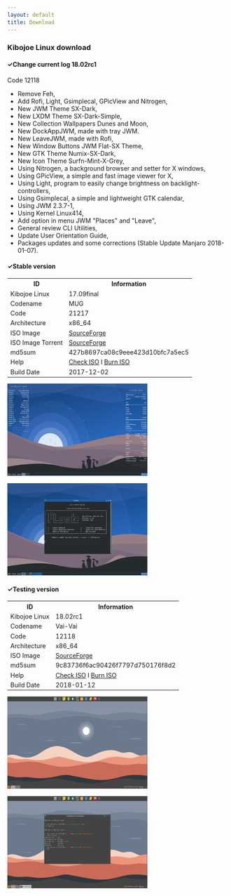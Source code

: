 ```yaml
---
layout: default
title: Download
---
```


<h3>Kibojoe Linux download</h3>

<h4>✓Change current log 18.02rc1</h4>

Code 12118

- Remove Feh,
- Add Rofi, Light, Gsimplecal, GPicView and Nitrogen,
- New JWM Theme SX-Dark,
- New LXDM Theme SX-Dark-Simple,
- New Collection Wallpapers Dunes and Moon,
- New DockAppJWM, made with tray JWM.
- New LeaveJWM, made with Rofi, 
- New Window Buttons JWM Flat-SX Theme,
- New GTK Theme Numix-SX-Dark,
- New Icon Theme Surfn-Mint-X-Grey,
- Using Nitrogen, a background browser and setter for X windows,
- Using GPicView, a simple and fast image viewer for X,
- Using Light, program to easily change brightness on backlight-controllers,
- Using Gsimplecal, a simple and lightweight GTK calendar,
- Using JWM 2.3.7-1,
- Using Kernel Linux414,
- Add option in menu JWM "Places" and "Leave",
- General review CLI Utilities,
- Update User Orientation Guide,
- Packages updates and some corrections (Stable Update Manjaro 2018-01-07).

<h4>✓Stable version</h4>
<table>
          <tbody><tr>
            <th>ID</th><th>Information</th>
          </tr>
          <tr>
            <td>Kibojoe Linux</td><td>17.09final</td>
          </tr>
          <tr>
            <td>Codename</td><td>MUG</td>
          </tr>
          <tr>
            <td>Code</td><td>21217</td>
          </tr>
          <tr>
            <td>Architecture</td><td>x86_64</td>
          </tr>
          <tr>
            <td>ISO Image</td><td><a href="https://sourceforge.net/projects/kibojoe/files/17.09/Code%2021217/" target="_blank">SourceForge</a></td>
          </tr>
          <tr>
            <td>ISO Image Torrent</td><td><a href="https://sourceforge.net/projects/manjarotorrents/files/spins/Kibojoe/17.09/" target="_blank">SourceForge</a></td>
          </tr>
          <tr>
            <td>md5sum</td><td>427b8697ca08c9eee423d10bfc7a5ec5</td>
          </tr>
          <tr>
            <td>Help</td><td><a href="https://wiki.manjaro.org/index.php?title=How-to_check_an_.ISO_MD5_checksum" target="_blank">Check ISO</a> I <a href="https://wiki.manjaro.org/index.php?title=Burn_an_ISO_File" target="_blank">Burn ISO</a></td>
          </tr>
          <tr>
            <td>Build Date</td><td>2017-12-02</td>
          </tr>
        </tbody></table>

<a href="http://www.auplod.com/u/ldauop99a7d.png"><img src="/img/img1.png" width="320" height="210" target="_blank"></a>

<a href="http://www.auplod.com/u/udpoal99a7e.png"><img src="/img/img2.png" width="320" height="210" target="_blank"></a>

<h4>✓Testing version</h4>
<table>
          <tbody><tr>
            <th>ID</th><th>Information</th>
          </tr>
          <tr>
            <td>Kibojoe Linux</td><td>18.02rc1</td>
          </tr>
          <tr>
            <td>Codename</td><td>Vai-Vai</td>
          </tr>
          <tr>
            <td>Code</td><td>12118</td>
          </tr>
          <tr>
            <td>Architecture</td><td>x86_64</td>
          </tr>
          <tr>
            <td>ISO Image</td><td><a href="https://sourceforge.net/projects/kibojoe/files/18.02/Code%2012118/" target="_blank">SourceForge</a></td>
          </tr>
          <tr>
            <td>md5sum</td><td>9c83736f6ac90426f7797d750176f8d2</td>
          </tr>
          <tr>
            <td>Help</td><td><a href="https://wiki.manjaro.org/index.php?title=How-to_check_an_.ISO_MD5_checksum" target="_blank">Check ISO</a> I <a href="https://wiki.manjaro.org/index.php?title=Burn_an_ISO_File" target="_blank">Burn ISO</a></td>
          </tr>
          <tr>
            <td>Build Date</td><td>2018-01-12</td>
          </tr>
        </tbody></table>

<a href="http://www.auplod.com/u/oupadla2f00.png"><img src="/img/img3.png" width="320" height="210" target="_blank"></a>

<a href="http://www.auplod.com/u/dlopuaa2f01.png"><img src="/img/img4.png" width="320" height="210" target="_blank"></a>
